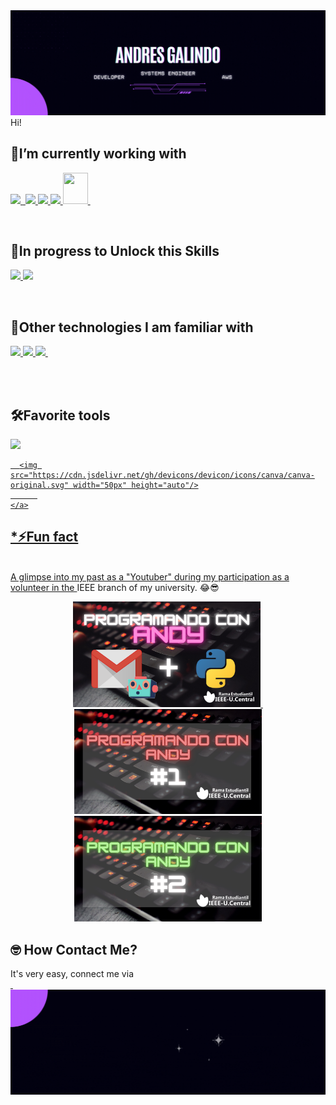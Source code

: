 <img src="https://github.com/AndyG2211/AndyG2211/blob/3d5c9061094a57e0488eb98f3d7a65c55ba8ee79/Black%20Header.gif">
Hi!
<br>
<h2><strong>🚀I’m currently working with</strong></h2>
<p>
<a href="https://skillicons.dev">
<img src="https://skillicons.dev/icons?i=aws,dynamodb"/>
<img src="https://www.vectorlogo.zone/logos/amazon_awslambda/amazon_awslambda-icon.svg" width="50px" height="auto"alt="">
<img src="https://skillicons.dev/icons?i=react,python,nodejs,git,html,css" />
<img src="https://cdn.jsdelivr.net/gh/devicons/devicon/icons/materialui/materialui-original.svg" width="50px" height="auto"/>
<img src="https://cdn.jsdelivr.net/gh/devicons/devicon/icons/putty/putty-original.svg" width="50px" height="auto"/>
<img src="https://seeklogo.com/images/D/dialogflow-logo-534FF34238-seeklogo.com.png" width="40px" height="50px"/>
<img src="https://static.intercomassets.com/avatars/4402371/square_128/logo-1683905587.jpg" width="50px" height="auto" border-radio="100px" alt="">
</a>
</p>
<br>
<h2><strong>🔭In progress to Unlock this Skills</strong></h2>
<p>
<a href="https://skillicons.dev">
<img src="https://skillicons.dev/icons?i=next,docker" />
<img src="https://cdn.jsdelivr.net/gh/devicons/devicon/icons/arduino/arduino-original-wordmark.svg" width="50px" height="auto"/>
</a>
</p>
<br>
<h2><strong>🍩Other technologies I am familiar with</strong></h2>
    <p>
        <a href="https://skillicons.dev">
          <img src="https://skillicons.dev/icons?i=java,mysql,mongodb,bootstrap,flask,androidstudio" />
          <img src="https://cdn.jsdelivr.net/gh/devicons/devicon/icons/pandas/pandas-original.svg" width="50px" height="auto"/>
          <img src="https://cdn.jsdelivr.net/gh/devicons/devicon/icons/sqlite/sqlite-original.svg" width="50px" height="auto"/>
          <img src="https://www.vectorlogo.zone/logos/opencv/opencv-ar21.svg" alt="">
        </a>
      </p>
    <br>

<br>
<h2><strong>🛠️Favorite tools</strong></h2>
<p>
    <a href="https://skillicons.dev">
      <img src="https://skillicons.dev/icons?i=vscode,postman,figma,discord" />
      
      <img src="https://cdn.jsdelivr.net/gh/devicons/devicon/icons/canva/canva-original.svg" width="50px" height="auto"/>
          
    </a>
  </p>
<p>
<h2><strong>*⚡Fun fact</strong></h2> 
<br>
    A glimpse into my past as a "Youtuber" during my participation as a volunteer in the <a href="https://www.youtube.com/channel/UCaMPzLKGbbMNaYcAT4MyMtw" style="text-decoration: none;" target="_blank">IEEE branch</a>  of <a href="https://www.ucentral.edu.co/" style="text-decoration: none;" target="_blank">my university</a>.  😂😎
<p align="center">
<a href="https://www.youtube.com/watch?v=wLuCBM24rY4&t=141s&pp=ygUUcHJvZ3JhbWFuZG8gY29uIGFuZHk%3D" target="_blank">
<img src="ProgramandoConAndy1.png" width="300px" height="auto" alt="">
</a>
<a href="https://www.youtube.com/watch?v=6bjsWx3olkA&t=5s&pp=ygUOaWVlZSBtaW5panVlZ28%3D" target="_blank">
<img src="Minijuego.png" width="300px" height="auto" alt="">
</a>
<a href="https://www.youtube.com/watch?v=5XlPLbKSPII&t=1s&pp=ygUUcHJvZ3JhbWFuZG8gY29uIGFuZHk%3D" target="_blank">
<img src="ProgramandoConAndy3.png" width="300px" height="auto" alt="">
</a>
<a href="https://www.youtube.com/watch?v=4u21MOjtPfg&t=43s&pp=ygUUcHJvZ3JhbWFuZG8gY29uIGFuZHk%3D" target="_blank">
<img src="ProgramandoConAndy2.png" width="300px" height="auto" alt="">
</a>     
</p>
</p>
<h2><strong>🤓 How Contact Me?</strong></h2>

It's very easy, connect me via
<br>
<a href="mailto:andresgalindont8@gmail.com" target="_blank">
    <img src="https://img.shields.io/badge/Gmail-D14836?style=for-the-badge&logo=gmail&logoColor=white" alt="">
</a>
<a href="https://www.linkedin.com/in/andres-galindo-promptsengineer-developer-aws/" target="_blank">
    <img src="https://img.shields.io/badge/LinkedIn-0077B5?style=for-the-badge&logo=linkedin&logoColor=white" alt="">
</a>
<img src="https://github.com/AndyG2211/AndyG2211/blob/4f5352acc734794e5ac629a16ac5bfa38a787000/Black%20Footer.gif">

